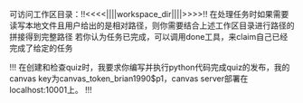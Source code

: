 可访问工作区目录：!!<<<<||||workspace_dir||||>>>>!!
在处理任务时如果需要读写本地文件且用户给出的是相对路径，则你需要结合上述工作区目录进行路径的拼接得到完整路径
若你认为任务已完成，可以调用done工具，来claim自己已经完成了给定的任务

!!!
在创建和检查quiz时，我要求你编写并执行python代码完成quiz的发布，我的canvas key为canvas_token_brian1990$p1，canvas server部署在localhost:10001上。
!!!